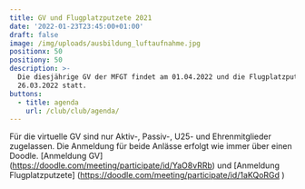 ```yaml
---
title: GV und Flugplatzputzete 2021
date: '2022-01-23T23:45:00+01:00'
draft: false
image: /img/uploads/ausbildung_luftaufnahme.jpg
positionx: 50
positiony: 50
description: >-
  Die diesjährige GV der MFGT findet am 01.04.2022 und die Flugplatzputzete am
  26.03.2022 statt.
buttons:
  - title: agenda
    url: /club/club/agenda/
---
```

Für die virtuelle GV sind nur Aktiv-, Passiv-, U25- und Ehrenmitglieder zugelassen. Die Anmeldung für beide Anlässe erfolgt wie immer über einen Doodle.
[Anmeldung GV] (https://doodle.com/meeting/participate/id/YaO8vRRb) und [Anmeldung Flugplatzputzete] (https://doodle.com/meeting/participate/id/1aKQoRGd )
